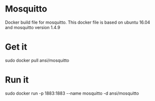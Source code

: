Mosquitto
=========

Docker build file for mosquitto. This docker file is based on
ubuntu 16.04 and mosquitto version 1.4.9

Get it
======
sudo docker pull ansi/mosquitto

Run it
======
sudo docker run -p 1883:1883 --name mosquitto -d ansi/mosquitto

